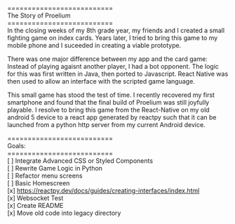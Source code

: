 ==========================<br/>
The Story of Proelium<br/>
==========================<br/>
In the closing weeks of my 8th grade year, my friends and I created a small fighting game on index cards. Years later, I tried to bring this game to my mobile phone and I suceeded in creating a viable prototype.<br/> 

There was one major difference between my app and the card game: Instead of playing agaisnt another player, I had a bot opponent. The logic for this was first written in Java, then ported to Javascript. React Native was then used to allow an interface with the scripted game language. <br/>

This small game has stood the test of time. I recently recovered my first smartphone and found that the final build of Proelium was still joyfully playable. I resolve to bring this game from the React-Native on my old android 5 device to a react app generated by reactpy such that it can be launched from a python http server from my current Android device.<br/>

==========================<br/>
Goals:<br/>
==========================<br/>
[ ] Integrate Advanced CSS or Styled Components<br/>
[ ] Rewrite Game Logic in Python<br/>
[ ] Refactor menu screens<br/>
[ ] Basic Homescreen<br/>
[x] https://reactpy.dev/docs/guides/creating-interfaces/index.html<br/>
[x] Websocket Test<br/>
[x] Create README<br/>
[x] Move old code into legacy directory<br/>
